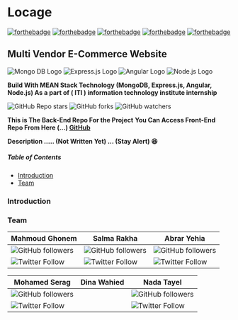 # Locage

 [![forthebadge](https://forthebadge.com/images/badges/built-by-developers.svg)](https://forthebadge.com) [![forthebadge](https://forthebadge.com/images/badges/made-with-javascript.svg)](https://forthebadge.com) [![forthebadge](https://forthebadge.com/images/badges/contains-tasty-spaghetti-code.svg)](https://forthebadge.com) [![forthebadge](https://forthebadge.com/images/badges/open-source.svg)](https://forthebadge.com) [![forthebadge](https://forthebadge.com/images/badges/built-with-love.svg)](https://forthebadge.com)

## Multi Vendor E-Commerce Website

![Mongo DB Logo](https://img.shields.io/badge/-MongoDB-green) ![Express.js Logo](https://img.shields.io/badge/-Express.js-lightgrey) ![Angular Logo](https://img.shields.io/badge/-Angular-red) ![Node.js Logo](https://img.shields.io/badge/-Node.js-brightgreen)

**Build With MEAN Stack Technology (MongoDB, Express.js, Angular, Node.js) As a part of ( ITI ) information technology institute internship**

![GitHub Repo stars](https://img.shields.io/github/stars/mahmoudghonem/Locage-BackEnd?style=social)  ![GitHub forks](https://img.shields.io/github/forks/mahmoudghonem/Locage-BackEnd?style=social) ![GitHub watchers](https://img.shields.io/github/watchers/mahmoudghonem/Locage-BackEnd?style=social)

**This is The Back-End Repo For the Project**
**You Can Access Front-End Repo From Here (...) [GitHub](http://)**

**Description ..... (Not Written Yet) ... (Stay Alert) :satisfied:**
##### Table of Contents  
* [Introduction](#introduction)
* [Team](#team)  

### Introduction


### Team


**Mahmoud Ghonem** | **Salma Rakha** | **Abrar Yehia** 
------------ | ------------ | ------------  
![GitHub followers](https://img.shields.io/github/followers/mahmoudghonem?style=social) | ![GitHub followers](https://img.shields.io/github/followers/salmarakha?style=social)  | ![GitHub followers](https://img.shields.io/github/followers/abraryahia?style=social) 
![Twitter Follow](https://img.shields.io/twitter/follow/mahmoudghonem28?style=social) | ![Twitter Follow](https://img.shields.io/twitter/follow/salmarakha75?style=social) | ![Twitter Follow](https://img.shields.io/twitter/follow/Abrar55208375?style=social)

**Mohamed Serag** | **Dina Wahied** | **Nada Tayel**
------------ | ------------ | ------------  
![GitHub followers](https://img.shields.io/github/followers/mohamedosamaserag?style=social) |  | ![GitHub followers](https://img.shields.io/github/followers/nadatayel?style=social) 
![Twitter Follow](https://img.shields.io/twitter/follow/dev_serag?style=social) |  | ![Twitter Follow](https://img.shields.io/twitter/follow/nada_tayel?style=social)




